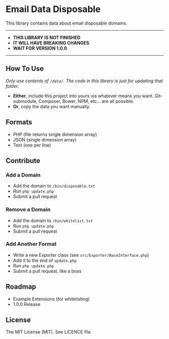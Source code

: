 # Email Data Disposable
This library contains data about email disposable domains.

---

* **THIS LIBRARY IS NOT FINISHED**
* **IT WILL HAVE BREAKING CHANGES**
* **WAIT FOR VERSION 1.0.0**

---

## How To Use

*Only use contents of ```/data/```. The code in this library is just for updating that folder.*

* **Either**, include this project into yours via whatever means you want. Git-submodule, Composer, Bower, NPM, etc... are all possible.
* **Or**, copy the data you want manually.

## Formats
* PHP (file returns single dimension array)
* JSON (single dimension array)
* Text (one per line)

## Contribute

### Add a Domain
* Add the domain to ```/bin/disposable.txt```
* Run ```php update.php```
* Submit a pull request

### Remove a Domain
* Add the domain to ```/bin/whitelist.txt```
* Run ```php update.php```
* Submit a pull request


### Add Another Format
* Write a new Exporter class (see ```src/Exporter/BaseInterface.php```)
* Add it to the end of ```update.php```
* Run ```php update.php```
* Submit a pull request, like a boss

## Roadmap
* Example Extensions (for whitelisting)
* 1.0.0 Release

## License

The MIT License (MIT). See LICENCE file.
